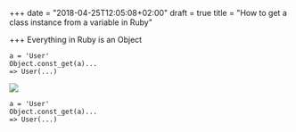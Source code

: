 +++
date = "2018-04-25T12:05:08+02:00"
draft = true
title = "How to get a class instance from a variable in Ruby"

+++
Everything in Ruby is an Object
<!--more-->

    a = 'User'  
    Object.const_get(a)...  
    => User(...)

![](/uploads/2018/04/25/live_objects_10.jpg)

    a = 'User'  
    Object.const_get(a)...  
    => User(...)